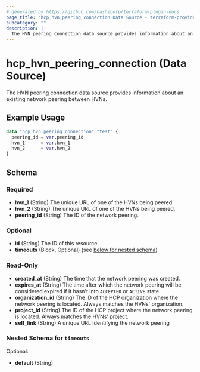 ```yaml
---
# generated by https://github.com/hashicorp/terraform-plugin-docs
page_title: "hcp_hvn_peering_connection Data Source - terraform-provider-hcp"
subcategory: ""
description: |-
  The HVN peering connection data source provides information about an existing network peering between HVNs.
---
```


# hcp_hvn_peering_connection (Data Source)

The HVN peering connection data source provides information about an existing network peering between HVNs.

## Example Usage

```terraform
data "hcp_hvn_peering_connection" "test" {
  peering_id = var.peering_id
  hvn_1      = var.hvn_1
  hvn_2      = var.hvn_2
}
```

<!-- schema generated by tfplugindocs -->
## Schema

### Required

- **hvn_1** (String) The unique URL of one of the HVNs being peered.
- **hvn_2** (String) The unique URL of one of the HVNs being peered.
- **peering_id** (String) The ID of the network peering.

### Optional

- **id** (String) The ID of this resource.
- **timeouts** (Block, Optional) (see [below for nested schema](#nestedblock--timeouts))

### Read-Only

- **created_at** (String) The time that the network peering was created.
- **expires_at** (String) The time after which the network peering will be considered expired if it hasn't into `ACCEPTED` or `ACTIVE` state.
- **organization_id** (String) The ID of the HCP organization where the network peering is located. Always matches the HVNs' organization.
- **project_id** (String) The ID of the HCP project where the network peering is located. Always matches the HVNs' project.
- **self_link** (String) A unique URL identifying the network peering

<a id="nestedblock--timeouts"></a>
### Nested Schema for `timeouts`

Optional:

- **default** (String)


